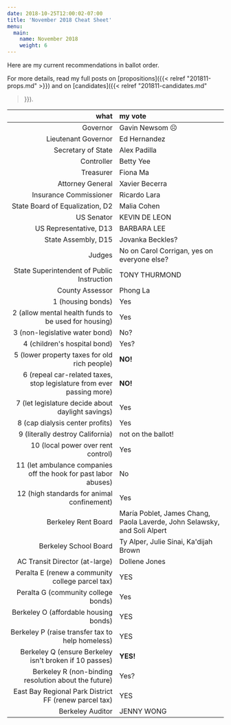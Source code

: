 ```yaml
---
date: 2018-10-25T12:00:02-07:00
title: 'November 2018 Cheat Sheet'
menu:
  main:
    name: November 2018
    weight: 6
---
```


Here are my current recommendations in ballot order.

For more details, read my full posts on [propositions]({{< relref
"201811-props.md" >}}) and on [candidates]({{< relref "201811-candidates.md"
>}}).

<!--more-->

what|my vote
--:|:-----
Governor | Gavin Newsom ☹
Lieutenant Governor | Ed Hernandez
Secretary of State | Alex Padilla
Controller | Betty Yee
Treasurer | Fiona Ma
Attorney General | Xavier Becerra
Insurance Commissioner | Ricardo Lara
State Board of Equalization, D2 | Malia Cohen
US Senator | KEVIN DE LEON
US Representative, D13 | BARBARA LEE
State Assembly, D15 | Jovanka Beckles?
Judges | No on Carol Corrigan, yes on everyone else?
State Superintendent of Public Instruction | TONY THURMOND
County Assessor | Phong La
1 (housing bonds) | Yes
2 (allow mental health funds to be used for housing) | Yes
3 (non-legislative water bond) | No?
4 (children's hospital bond) | Yes?
5 (lower property taxes for old rich people) | **NO!**
6 (repeal car-related taxes, stop legislature from ever passing more) | **NO!**
7 (let legislature decide about daylight savings) | Yes
8 (cap dialysis center profits) | Yes
9 (literally destroy California) | not on the ballot!
10 (local power over rent control) | Yes
11 (let ambulance companies off the hook for past labor abuses) | No
12 (high standards for animal confinement) | Yes
Berkeley Rent Board | María Poblet, James Chang, Paola Laverde, John Selawsky, and Soli Alpert
Berkeley School Board | Ty Alper, Julie Sinai, Ka'dijah Brown
AC Transit Director (at-large) | Dollene Jones
Peralta E (renew a community college parcel tax) | YES
Peralta G (community college bonds) | Yes
Berkeley O (affordable housing bonds) | YES
Berkeley P (raise transfer tax to help homeless) | YES
Berkeley Q (ensure Berkeley isn't broken if 10 passes) | **YES!**
Berkeley R (non-binding resolution about the future) | Yes?
East Bay Regional Park District FF (renew parcel tax) | YES
Berkeley Auditor | JENNY WONG
